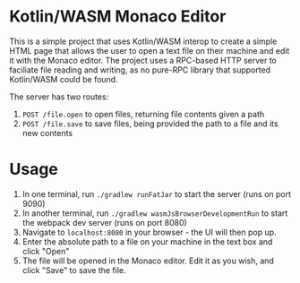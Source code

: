 # Kotlin/WASM Monaco Editor
This is a simple project that uses Kotlin/WASM interop to create a simple HTML page that allows the user to open a text file on their machine and edit it with the Monaco editor.
The project uses a RPC-based HTTP server to faciliate file reading and writing, as no pure-RPC library that supported Kotlin/WASM could be found.

The server has two routes:
1. `POST /file.open` to open files, returning file contents given a path
2. `POST /file.save` to save files, being provided the path to a file and its new contents

# Usage
1. In one terminal, run `./gradlew runFatJar` to start the server (runs on port 9090)
2. In another terminal, run `./gradlew wasmJsBrowserDevelopmentRun` to start the webpack dev server (runs on port 8080)
3. Navigate to `localhost:8080` in your browser - the UI will then pop up.
4. Enter the absolute path to a file on your machine in the text box and click "Open"
5. The file will be opened in the Monaco editor. Edit it as you wish, and click "Save" to save the file.